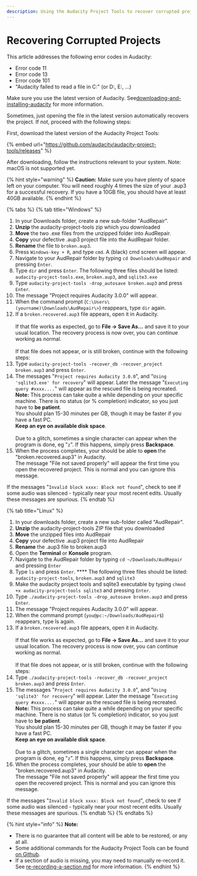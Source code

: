 ```yaml
---
description: Using the Audacity Project Tools to recover corrupted projects
---
```


# Recovering Corrupted Projects

This article addresses the following error codes in Audacity:&#x20;

* Error code 11
* Error code 13
* Error code 101
* "Audacity failed to read a file in C:" (or D:, E:, ...)

Make sure you use the latest version of Audacity. See[downloading-and-installing-audacity](../basics/downloading-and-installing-audacity/ "mention") for more information.

Sometimes, just opening the file in the latest version automatically recovers the project. If not, proceed with the following steps:&#x20;

First, download the latest version of the Audacity Project Tools:

{% embed url="https://github.com/audacity/audacity-project-tools/releases" %}

After downloading, follow the instructions relevant to your system. Note: macOS is not supported yet.&#x20;

{% hint style="warning" %}
**Caution:** Make sure you have plenty of space left on your computer. You will need roughly 4 times the size of your .aup3 for a successful recovery. If you have a 10GB file, you should have at least 40GB available.
{% endhint %}

{% tabs %}
{% tab title="Windows" %}
1. In your Downloads folder, create a new sub-folder "AudRepair".
2. **Unzip** the audacity-project-tools zip which you downloaded&#x20;
3. **Move** the two .exe files from the unzipped folder into AudRepair.
4. **Copy** your defective .aup3 project file into the AudRepair folder.
5. **Rename** the file to `broken.aup3`.
6. Press `Windows-key + R`, and type `cmd`. A (black) cmd screen will appear.
7. Navigate to your AudRepair folder by typing `cd Downloads\AudRepair` and pressing `Enter`.
8. Type `dir` and press `Enter`. The following three files should be listed: `audacity-project-tools.exe`, `broken.aup3`, and `sqlite3.exe`
9. Type `audacity-project-tools -drop_autosave broken.aup3` and press `Enter`.
10. The message "Project requires Audacity 3.0.0" will appear.
11. When the command prompt (`C:\Users\(yourname)\Downloads\AudRepair\>`) reappears, type `dir` again.&#x20;
12. If a `broken.recovered.aup3` file appears, open it in Audacity.\
    \
    If that file works as expected, go to **File -> Save As...** and save it to your usual location. The recovery process is now over, you can continue working as normal. \
    \
    If that file does not appear, or is still broken, continue with the following steps:
13. Type `audacity-project-tools -recover_db -recover_project broken.aup3` and press `Enter`.
14. The messages "`Project requires Audacity 3.0.0`", and "`Using 'sqlite3.exe' for recovery`" will appear. Later the message "`Executing query #xxxx....`" will appear as the rescued file is being recreated. \
    **Note:** This process can take quite a while depending on your specific machine. There is no status (or % completion) indicator, so you just have to **be patient**. \
    You should plan 15-30 minutes per GB, though it may be faster if you have a fast PC. \
    **Keep an eye on available disk space**. \
    \
    Due to a glitch, sometimes a single character can appear when the program is done, eg "`z`". If this happens, simply press **Backspace**.&#x20;
15. When the process completes, your should be able to **open** the "broken.recovered.aup3" in Audacity. \
    The message "File not saved properly" will appear the first time you open the recovered project. This is normal and you can ignore this message.

If the messages "`Invalid block xxxx: Block not found`", check to see if some audio was silenced - typically near your most recent edits. Usually these messages are spurious.
{% endtab %}

{% tab title="Linux" %}
1. In your downloads folder, create a new sub-folder called "AudRepair".
2. **Unzip** the audacity-project-tools ZIP file that you downloaded
3. **Move** the unzipped files into AudRepair
4. **Copy** your defective .aup3 project file into AudRepair
5. **Rename** the .aup3 file to broken.aup3
6. Open the **Terminal** or **Konsole** program.
7. Navigate to the AudRepair folder by typing `cd ~/Downloads/AudRepair` and pressing `Enter`
8. Type `ls` and press `Enter`. **** The following three files should be listed: `audacity-project-tools`, `broken.aup3` and `sqlite3`
9. Make the audacity project tools and sqlite3 executable by typing `chmod +x audacity-project-tools sqlite3` and pressing `Enter`.
10. Type `./audacity-project-tools -drop_autosave broken.aup3` and press `Enter`.
11. The message "Project requires Audacity 3.0.0" will appear.
12. When the command prompt (`you@pc:~/Downloads/AudRepair$`) reappears, type ls again.&#x20;
13. If a `broken.recovered.aup3` file appears, open it in Audacity.\
    \
    If that file works as expected, go to **File -> Save As...** and save it to your usual location. The recovery process is now over, you can continue working as normal. \
    \
    If that file does not appear, or is still broken, continue with the following steps:
14. Type `./audacity-project-tools -recover_db -recover_project broken.aup3` and press `Enter`.
15. The messages "`Project requires Audacity 3.0.0`", and "`Using 'sqlite3' for recovery`" will appear. Later the message "`Executing query #xxxx....`" will appear as the rescued file is being recreated. \
    **Note:** This process can take quite a while depending on your specific machine. There is no status (or % completion) indicator, so you just have to **be patient**. \
    You should plan 15-30 minutes per GB, though it may be faster if you have a fast PC. \
    **Keep an eye on available disk space**. \
    \
    Due to a glitch, sometimes a single character can appear when the program is done, eg "`z`". If this happens, simply press **Backspace**.&#x20;
16. When the process completes, your should be able to **open** the "broken.recovered.aup3" in Audacity. \
    The message "File not saved properly" will appear the first time you open the recovered project. This is normal and you can ignore this message.

If the messages "`Invalid block xxxx: Block not found`", check to see if some audio was silenced - typically near your most recent edits. Usually these messages are spurious.
{% endtab %}
{% endtabs %}

{% hint style="info" %}
**Note:**&#x20;

* There is no guarantee that all content will be able to be restored, or any at all.&#x20;
* Some additional commands for the Audacity Project Tools can be found [on Github](https://github.com/audacity/audacity-project-tools#using-the-audacity-project-tools).
* If a section of audio is missing, you may need to manually re-record it. See [re-recording-a-section.md](../repairing-audio/re-recording-a-section.md "mention") for more information.
{% endhint %}
